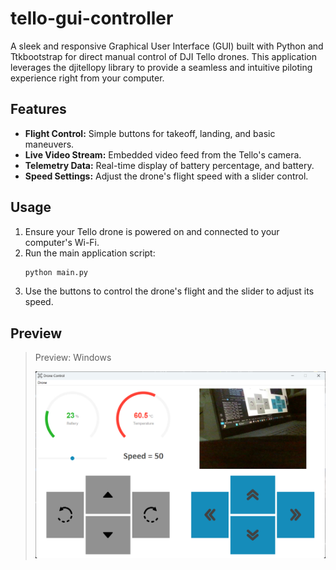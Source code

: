 # tello-gui-controller
A sleek and responsive Graphical User Interface (GUI) built with Python and Ttkbootstrap for direct manual control of DJI Tello drones. This application leverages the djitellopy library to provide a seamless and intuitive piloting experience right from your computer.

## Features
- **Flight Control:** Simple buttons for takeoff, landing, and basic maneuvers.
- **Live Video Stream:** Embedded video feed from the Tello's camera.
- **Telemetry Data:** Real-time display of battery percentage, and battery.
- **Speed Settings:** Adjust the drone's flight speed with a slider control.

## Usage
1.  Ensure your Tello drone is powered on and connected to your computer's Wi-Fi.
2.  Run the main application script:
    ```bash
    python main.py
    ```
3.  Use the buttons to control the drone's flight and the slider to adjust its speed.

## Preview
> Preview: Windows
> 
> ![Screenshot Windows](Resources/gui_interface.png)

